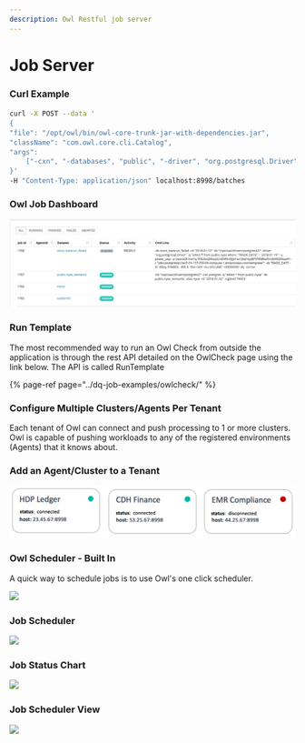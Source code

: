 ```yaml
---
description: Owl Restful job server
---
```


# Job Server

### Curl Example

```bash
curl -X POST --data '
{
"file": "/opt/owl/bin/owl-core-trunk-jar-with-dependencies.jar", 
"className": "com.owl.core.cli.Catalog", 
"args": 
    ["-cxn", "-databases", "public", "-driver", "org.postgresql.Driver", "-lib", "/opt/owl/drivers/postgres42/"]
}' 
-H "Content-Type: application/json" localhost:8998/batches
```

### Owl Job Dashboard

![](../.gitbook/assets/owl-job-status%20%281%29%20%281%29.png)

### Run Template

The most recommended way to run an Owl Check from outside the application is through the rest API detailed on the OwlCheck page using the link below.  The API is called RunTemplate

{% page-ref page="../dq-job-examples/owlcheck/" %}

### Configure Multiple Clusters/Agents Per Tenant

Each tenant of Owl can connect and push processing to 1 or more clusters.  Owl is capable of pushing workloads to any of the registered environments \(Agents\) that it knows about. 

### Add an Agent/Cluster to a Tenant

![](../.gitbook/assets/owl-agent%20%281%29%20%281%29.png)

### Owl Scheduler - Built In

A quick way to schedule jobs is to use Owl's one click scheduler.

![](../.gitbook/assets/agenttenant.png)

### Job Scheduler

![](../.gitbook/assets/owl-schedule.png)

### Job Status Chart

![](../.gitbook/assets/olw-jobs.png)

### Job Scheduler View

![](../.gitbook/assets/owl-scheduler.png)

